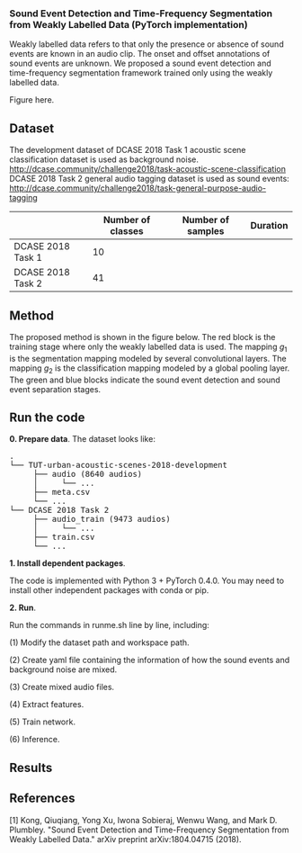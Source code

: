 ### Sound Event Detection and Time-Frequency Segmentation from Weakly Labelled Data (PyTorch implementation)

Weakly labelled data refers to that only the presence or absence of sound events are known in an audio clip. The onset and offset annotations of sound events are unknown. We proposed a sound event detection and time-frequency segmentation framework trained only using the weakly labelled data. 

Figure here. 

## Dataset
The development dataset of DCASE 2018 Task 1 acoustic scene classification dataset is used as background noise. http://dcase.community/challenge2018/task-acoustic-scene-classification
DCASE 2018 Task 2 general audio tagging dataset is used as sound events: http://dcase.community/challenge2018/task-general-purpose-audio-tagging

|                   | Number of classes | Number of samples | Duration |
|-------------------|-------------------|-------------------|----------|
| DCASE 2018 Task 1 | 10                |                   |          |
| DCASE 2018 Task 2 | 41                |                   |          |

## Method
The proposed method is shown in the figure below. The red block is the training stage where only the weakly labelled data is used. The mapping *g*<sub>1</sub> is the segmentation mapping modeled by several convolutional layers. The mapping *g*<sub>2</sub> is the classification mapping modeled by a global pooling layer. The green and blue blocks indicate the sound event detection and sound event separation stages. 

## Run the code
**0. Prepare data**. The dataset looks like:

<pre>
.
└── TUT-urban-acoustic-scenes-2018-development
     ├── audio (8640 audios)
     │     └── ...
     ├── meta.csv
     └── ...   
└── DCASE 2018 Task 2
     ├── audio_train (9473 audios)
     │     └── ...
     ├── train.csv
     └── ...
</pre>

**1. Install dependent packages**. 

The code is implemented with Python 3 + PyTorch 0.4.0. You may need to install other independent packages with conda or pip. 

**2. Run**. 

Run the commands in runme.sh line by line, including:

(1) Modify the dataset path and workspace path. 

(2) Create yaml file containing the information of how the sound events and background noise are mixed. 

(3) Create mixed audio files. 

(4) Extract features. 

(5) Train network. 

(6) Inference. 

## Results


## References
[1] Kong, Qiuqiang, Yong Xu, Iwona Sobieraj, Wenwu Wang, and Mark D. Plumbley. "Sound Event Detection and Time-Frequency Segmentation from Weakly Labelled Data." arXiv preprint arXiv:1804.04715 (2018).
